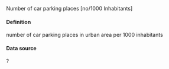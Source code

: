Number of car parking places [no/1000 Inhabitants]
#### Definition
number of car parking places in urban area per 1000 inhabitants
#### Data source
?